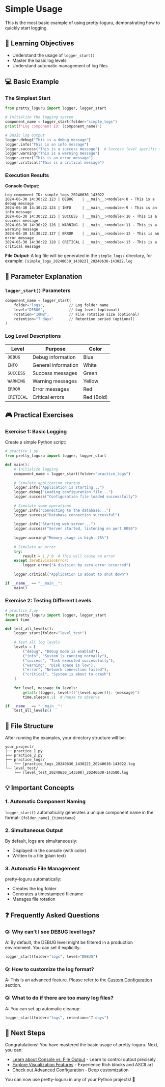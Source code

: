 # Simple Usage

This is the most basic example of using pretty-loguru, demonstrating how to quickly start logging.

## 🎯 Learning Objectives

- Understand the usage of `logger_start()`
- Master the basic log levels
- Understand automatic management of log files

## 💻 Basic Example

### The Simplest Start

```python
from pretty_loguru import logger, logger_start

# Initialize the logging system
component_name = logger_start(folder="simple_logs")
print(f"Log component ID: {component_name}")

# Basic log output
logger.debug("This is a debug message")
logger.info("This is an info message")
logger.success("This is a success message")  # Success level specific to pretty-loguru
logger.warning("This is a warning message")
logger.error("This is an error message")
logger.critical("This is a critical message")
```

### Execution Results

**Console Output:**
```
Log component ID: simple_logs_20240630_143022
2024-06-30 14:30:22.123 | DEBUG    | __main__:<module>:8 - This is a debug message
2024-06-30 14:30:22.124 | INFO     | __main__:<module>:9 - This is an info message
2024-06-30 14:30:22.125 | SUCCESS  | __main__:<module>:10 - This is a success message
2024-06-30 14:30:22.126 | WARNING  | __main__:<module>:11 - This is a warning message
2024-06-30 14:30:22.127 | ERROR    | __main__:<module>:12 - This is an error message
2024-06-30 14:30:22.128 | CRITICAL | __main__:<module>:13 - This is a critical message
```

**File Output:**
A log file will be generated in the `simple_logs/` directory, for example:
`[simple_logs_20240630_143022]_20240630-143022.log`

## 🔧 Parameter Explanation

### `logger_start()` Parameters

```python
component_name = logger_start(
    folder="logs",           // Log folder name
    level="DEBUG",           // Log level (optional)
    rotation="10MB",         // File rotation size (optional)
    retention="7 days"       // Retention period (optional)
)
```

### Log Level Descriptions

| Level    | Purpose                  | Color      |
|----------|--------------------------|------------|
| `DEBUG`  | Debug information        | Blue       |
| `INFO`   | General information      | White      |
| `SUCCESS`| Success messages         | Green      |
| `WARNING`| Warning messages         | Yellow     |
| `ERROR`  | Error messages           | Red        |
| `CRITICAL`| Critical errors          | Red (Bold) |

## 🎮 Practical Exercises

### Exercise 1: Basic Logging

Create a simple Python script:

```python
# practice_1.py
from pretty_loguru import logger, logger_start

def main():
    # Initialize logging
    component_name = logger_start(folder="practice_logs")
    
    # Simulate application startup
    logger.info("Application is starting...")
    logger.debug("Loading configuration file...")
    logger.success("Configuration file loaded successfully")
    
    # Simulate some operations
    logger.info("Connecting to the database...")
    logger.success("Database connection successful")
    
    logger.info("Starting web server...")
    logger.success("Server started, listening on port 8080")
    
    logger.warning("Memory usage is high: 75%")
    
    # Simulate an error
    try:
        result = 1 / 0  # This will cause an error
    except ZeroDivisionError:
        logger.error("A division by zero error occurred")
    
    logger.critical("Application is about to shut down")

if __name__ == "__main__":
    main()
```

### Exercise 2: Testing Different Levels

```python
# practice_2.py
from pretty_loguru import logger, logger_start
import time

def test_all_levels():
    logger_start(folder="level_test")
    
    # Test all log levels
    levels = [
        ("debug", "Debug mode is enabled"),
        ("info", "System is running normally"),
        ("success", "Task executed successfully"),
        ("warning", "Disk space is low"),
        ("error", "Network connection failed"),
        ("critical", "System is about to crash")
    ]
    
    for level, message in levels:
        getattr(logger, level)(f"{level.upper()}: {message}")
        time.sleep(0.5)  # Pause to observe

if __name__ == "__main__":
    test_all_levels()
```

## 📁 File Structure

After running the examples, your directory structure will be:

```
your_project/
├── practice_1.py
├── practice_2.py
├── practice_logs/
│   └── [practice_logs_20240630_143022]_20240630-143022.log
└── level_test/
    └── [level_test_20240630_143500]_20240630-143500.log
```

## 💡 Important Concepts

### 1. Automatic Component Naming
`logger_start()` automatically generates a unique component name in the format:
`{folder_name}_{timestamp}`

### 2. Simultaneous Output
By default, logs are simultaneously:
- Displayed in the console (with color)
- Written to a file (plain text)

### 3. Automatic File Management
pretty-loguru automatically:
- Creates the log folder
- Generates a timestamped filename
- Manages file rotation

## ❓ Frequently Asked Questions

### Q: Why can't I see DEBUG level logs?
A: By default, the DEBUG level might be filtered in a production environment. You can set it explicitly:
```python
logger_start(folder="logs", level="DEBUG")
```

### Q: How to customize the log format?
A: This is an advanced feature. Please refer to the [Custom Configuration](../../guide/custom-config) section.

### Q: What to do if there are too many log files?
A: You can set up automatic cleanup:
```python
logger_start(folder="logs", retention="7 days")
```

## 🚀 Next Steps

Congratulations! You have mastered the basic usage of pretty-loguru. Next, you can:

- [Learn about Console vs. File Output](./console-vs-file) - Learn to control output precisely
- [Explore Visualization Features](../visual/) - Experience Rich blocks and ASCII art
- [Check out Advanced Configuration](../../guide/custom-config) - Deep customization

You can now use pretty-loguru in any of your Python projects! 🎉
